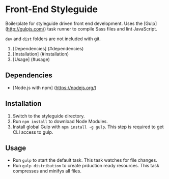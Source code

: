 # Front-End Styleguide
Boilerplate for styleguide driven front end development.
Uses the [Gulp] (http://gulpjs.com/) task runner to compile Sass files and lint JavaScript.

`dev` and `dist` folders are not included with git.

1. [Dependencies] (#dependencies)
2. [Installation] (#installation)
3. [Usage] (#usage)

## Dependencies
* [Node.js with npm] (https://nodejs.org/)

## Installation
1. Switch to the styleguide directory.
2. Run `npm install` to download Node Modules.
3. Install global Gulp with `npm install -g gulp`. This step is required to get CLI access to gulp.

## Usage
* Run `gulp` to start the default task. This task watches for file changes.
* Run `gulp distribution` to create prduction ready resources. This task compresses and minifys all files.
